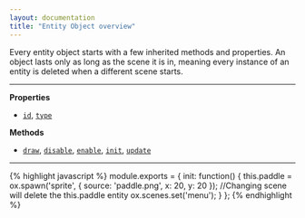 ```yaml
---
layout: documentation
title: "Entity Object overview"
---
```


Every entity object starts with a few inherited methods and properties. An object lasts only as long as the scene it is in, meaning every instance of an entity is deleted when a different scene starts.

----

**Properties**

- [`id`]({{site.url}}/docs/entity/id.html), [`type`]({{site.url}}/docs/entity/type.html)

**Methods**

- [`draw`]({{site.url}}/docs/entity/draw.html), [`disable`]({{site.url}}/docs/entity/disable.html), [`enable`]({{site.url}}/docs/entity/enable.html), [`init`]({{site.url}}/docs/entity/init.html), [`update`]({{site.url}}/docs/entity/update.html)

----



{% highlight javascript %}
module.exports = {
    init: function() {
        this.paddle = ox.spawn('sprite', {
            source: 'paddle.png',
            x: 20,
            y: 20
        });
        //Changing scene will delete the this.paddle entity
        ox.scenes.set('menu');
    }
};
{% endhighlight %}